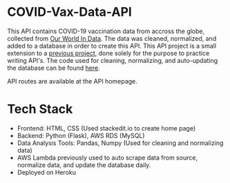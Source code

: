 # COVID-Vax-Data-API
This API contains COVID-19 vaccination data from accross the globe, collected from [Our World In Data](https://github.com/owid/covid-19-data).
The data was cleaned, normalized, and added to a database in order to create this API.
This API project is a small extension to a [previous project](https://github.com/rickyricky787/Vaccination-Impact), done solely for the purpose to practice writing API's.
The code used for cleaning, normalizing, and auto-updating the database can be found [here](https://github.com/rickyricky787/Vaccination-Impact/tree/main/lambda_files).

API routes are available at the API homepage.


# Tech Stack
- Frontend: HTML, CSS (Used stackedit.io to create home page)
- Backend: Python (Flask), AWS RDS (MySQL)
- Data Analysis Tools: Pandas, Numpy (Used for cleaning and normalizing data)
- AWS Lambda previously used to auto scrape data from source, normalize data, and update the database daily.
- Deployed on Heroku

